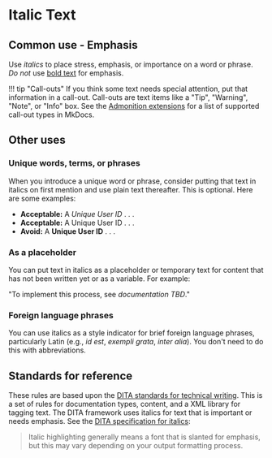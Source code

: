# Italic Text

## Common use - Emphasis

Use _italics_ to place stress, emphasis, or importance on a word or phrase. _Do not_ use [bold text](style_bold.md) for emphasis.

!!! tip "Call-outs"
    If you think some text needs special attention, put that information in a call-out. Call-outs are text items like a "Tip", "Warning", "Note", or "Info" box. See the [Admonition extensions](https://squidfunk.github.io/mkdocs-material/reference/admonitions/#supported-types) for a list of supported call-out  types in MkDocs.

## Other uses

### Unique words, terms, or phrases

When you introduce a unique word or phrase, consider putting that text in italics on first mention and use plain text thereafter. This is optional. Here are some examples:

- **Acceptable:** A _Unique User ID_  . . .
- **Acceptable:** A Unique User ID . . .
- **Avoid:**  A **Unique User ID** . . .

### As a placeholder

You can put text in italics as a placeholder or temporary text for content that has not been written yet or as a variable. For example:

"To implement this process, see _documentation TBD_."

### Foreign language phrases

You can use italics as a style indicator for brief foreign language phrases, particularly Latin (e.g., _id est_, _exempli grata_, _inter alia_). You don't need to do this with abbreviations.

## Standards for reference

These rules are based upon the [ DITA standards for technical writing](https://www.xml.com/articles/2017/01/19/what-dita/). This is a set of rules for documentation types, content, and a XML library for tagging text. The DITA framework uses italics for text that is important or needs emphasis. See the [DITA specification for italics](https://docs.oasis-open.org/dita/v1.0/langspec/i.html):

>Italic highlighting generally means a font that is slanted for emphasis, but this may vary depending on your output formatting process.

